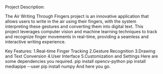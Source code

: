 Project Description:

The Air Writing Through Fingers project is an innovative application that allows users to write in the air using their fingers, with the system interpreting these gestures and converting them into digital text. This project leverages computer vision and machine learning techniques to track and recognize finger movements in real-time, providing a seamless and interactive writing experience.

Key Features:
1.Real-time Finger Tracking
2.Gesture Recognition
3.Drawing and Text Conversion
4.User Interface
5.Customization and Settings
Here are some dependencies you required.
pip install opencv-python
pip install mediapipe --user
pip install numpy
And here you go.
